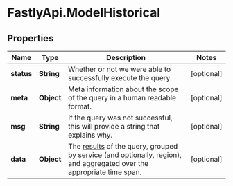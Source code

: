 # FastlyApi.ModelHistorical

## Properties

Name | Type | Description | Notes
------------ | ------------- | ------------- | -------------
**status** | **String** | Whether or not we were able to successfully execute the query. | [optional] 
**meta** | **Object** | Meta information about the scope of the query in a human readable format. | [optional] 
**msg** | **String** | If the query was not successful, this will provide a string that explains why. | [optional] 
**data** | **Object** | The [results](#results-data-model) of the query, grouped by service (and optionally, region), and aggregated over the appropriate time span. | [optional] 


